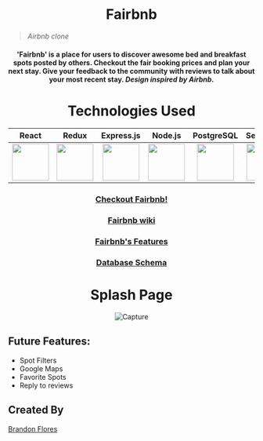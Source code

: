 <div align="center">
  
# Fairbnb
 
</div>

> *Airbnb clone*

<div align="center">
 
#### 'Fairbnb' is a place for users to discover awesome bed and breakfast spots posted by others. Checkout the fair booking prices and plan your next stay. Give your feedback to the community with reviews to talk about your most recent stay. *Design inspired by Airbnb.*

</div>
 
<div align="center">
  
# Technologies Used

</div>

<div align="center">
  
| React | Redux | Express.js | Node.js | PostgreSQL | Sequelize |
|:-----:|:-----:|:-------:|------------|:----------:|:---------:|
|<a href="https://reactjs.org/"><img src='https://cdn.jsdelivr.net/gh/devicons/devicon/icons/react/react-original.svg' width="75" height="75" /></a>|<a href='https://redux.js.org/'><img src="https://cdn.jsdelivr.net/gh/devicons/devicon/icons/redux/redux-original.svg" width="75" height="75" /></a>|<a href='https://expressjs.com/'><img src="https://cdn.jsdelivr.net/gh/devicons/devicon/icons/express/express-original.svg" width="75" height="75"/></a>|<a href='https://nodejs.org/en/'><img src="https://cdn.jsdelivr.net/gh/devicons/devicon/icons/nodejs/nodejs-original.svg" width="75" height="75" /></a>|<a href='https://www.postgresql.org/'><img src="https://cdn.jsdelivr.net/gh/devicons/devicon/icons/postgresql/postgresql-original.svg" width="75" height="75" /></a>|<a href='https://sequelize.org/'><img src="https://cdn.jsdelivr.net/gh/devicons/devicon/icons/sequelize/sequelize-original.svg"  width="75" height="75"  /></a>|

 
### [Checkout Fairbnb!](https://bflores-fairbnb.herokuapp.com/)
### [Fairbnb wiki](https://github.com/brandonflores647/Fairbnb/wiki)
### [Fairbnb's Features](https://github.com/brandonflores647/Fairbnb/wiki/Features)
### [Database Schema](https://github.com/brandonflores647/Fairbnb/wiki/Database-Schema)

# Splash Page

![Capture](https://user-images.githubusercontent.com/100805072/177055701-f6b7783e-fea2-4eee-8af8-31edcc6a36e4.PNG)

</div>
 
## Future Features:
- Spot Filters
- Google Maps
- Favorite Spots
- Reply to reviews

## Created By
[Brandon Flores](https://github.com/brandonflores647)
